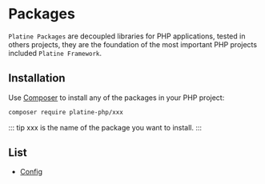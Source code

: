 # Packages
`Platine Packages` are decoupled libraries for PHP applications, tested in others projects, they are the foundation of the most important PHP projects included `Platine Framework`.

## Installation
Use [Composer](https://getcomposer.org) to install any of the packages in your PHP project:
```bash
composer require platine-php/xxx
```
::: tip
xxx is the name of the package you want to install.
:::

## List
- [Config](config/overview)